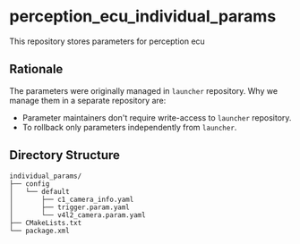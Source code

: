 # perception_ecu_individual_params

This repository stores parameters for perception ecu

## Rationale

The parameters were originally managed in `launcher` repository.
Why we manage them in a separate repository are:

- Parameter maintainers don't require write-access to `launcher` repository.
- To rollback only parameters independently from `launcher`.

## Directory Structure

```shell
individual_params/
├── config
│   └── default
│       ├── c1_camera_info.yaml
│       ├── trigger.param.yaml
│       └── v4l2_camera.param.yaml
├── CMakeLists.txt
└── package.xml
```
